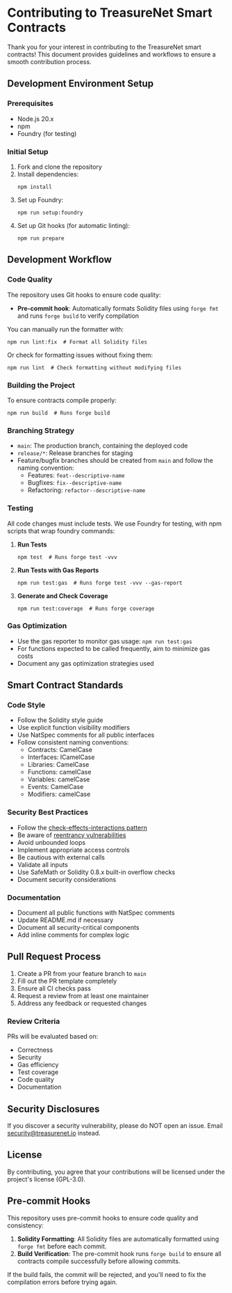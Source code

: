 # Contributing to TreasureNet Smart Contracts

Thank you for your interest in contributing to the TreasureNet smart contracts! This document provides guidelines and workflows to ensure a smooth contribution process.

## Development Environment Setup

### Prerequisites
- Node.js 20.x
- npm
- Foundry (for testing)

### Initial Setup
1. Fork and clone the repository
2. Install dependencies:
   ```
   npm install
   ```
3. Set up Foundry:
   ```
   npm run setup:foundry
   ```
4. Set up Git hooks (for automatic linting):
   ```
   npm run prepare
   ```

## Development Workflow

### Code Quality
The repository uses Git hooks to ensure code quality:
- **Pre-commit hook**: Automatically formats Solidity files using `forge fmt` and runs `forge build` to verify compilation

You can manually run the formatter with:
```
npm run lint:fix  # Format all Solidity files
```

Or check for formatting issues without fixing them:
```
npm run lint  # Check formatting without modifying files
```

### Building the Project
To ensure contracts compile properly:
```
npm run build  # Runs forge build
```

### Branching Strategy
- `main`: The production branch, containing the deployed code
- `release/*`: Release branches for staging
- Feature/bugfix branches should be created from `main` and follow the naming convention:
  - Features: `feat--descriptive-name`
  - Bugfixes: `fix--descriptive-name`
  - Refactoring: `refactor--descriptive-name`

### Testing
All code changes must include tests. We use Foundry for testing, with npm scripts that wrap foundry commands:

1. **Run Tests**
   ```
   npm test  # Runs forge test -vvv
   ```

2. **Run Tests with Gas Reports**
   ```
   npm run test:gas  # Runs forge test -vvv --gas-report
   ```

3. **Generate and Check Coverage**
   ```
   npm run test:coverage  # Runs forge coverage
   ```

### Gas Optimization
- Use the gas reporter to monitor gas usage: `npm run test:gas`
- For functions expected to be called frequently, aim to minimize gas costs
- Document any gas optimization strategies used

## Smart Contract Standards

### Code Style
- Follow the Solidity style guide
- Use explicit function visibility modifiers
- Use NatSpec comments for all public interfaces
- Follow consistent naming conventions:
  - Contracts: CamelCase
  - Interfaces: ICamelCase
  - Libraries: CamelCase
  - Functions: camelCase
  - Variables: camelCase
  - Events: CamelCase
  - Modifiers: camelCase

### Security Best Practices
- Follow the [check-effects-interactions pattern](https://docs.soliditylang.org/en/latest/security-considerations.html#use-the-checks-effects-interactions-pattern)
- Be aware of [reentrancy vulnerabilities](https://docs.soliditylang.org/en/latest/security-considerations.html#reentrancy)
- Avoid unbounded loops
- Implement appropriate access controls
- Be cautious with external calls
- Validate all inputs
- Use SafeMath or Solidity 0.8.x built-in overflow checks
- Document security considerations

### Documentation
- Document all public functions with NatSpec comments
- Update README.md if necessary
- Document all security-critical components
- Add inline comments for complex logic

## Pull Request Process

1. Create a PR from your feature branch to `main`
2. Fill out the PR template completely
3. Ensure all CI checks pass
4. Request a review from at least one maintainer
5. Address any feedback or requested changes

### Review Criteria
PRs will be evaluated based on:
- Correctness
- Security
- Gas efficiency
- Test coverage
- Code quality
- Documentation

## Security Disclosures

If you discover a security vulnerability, please do NOT open an issue. Email [security@treasurenet.io](mailto:security@treasurenet.io) instead.

## License
By contributing, you agree that your contributions will be licensed under the project's license (GPL-3.0).

## Pre-commit Hooks

This repository uses pre-commit hooks to ensure code quality and consistency:

1. **Solidity Formatting**: All Solidity files are automatically formatted using `forge fmt` before each commit.
2. **Build Verification**: The pre-commit hook runs `forge build` to ensure all contracts compile successfully before allowing commits.

If the build fails, the commit will be rejected, and you'll need to fix the compilation errors before trying again. 